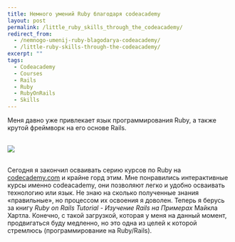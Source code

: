 ```yaml
---
title: Немного умений Ruby благодаря codeacademy
layout: post
permalink: /little_ruby_skills_through_the_codeacademy/
redirect_from:
  - /nemnogo-umenij-ruby-blagodarya-codeacademy/
  - /little-ruby-skills-through-the-codeacademy/
excerpt: ""
tags:
  - Codeacademy
  - Courses
  - Rails
  - Ruby
  - RubyOnRails
  - Skills
---
```


Меня давно уже привлекает язык программирования Ruby, а также крутой фреймворк на его основе Rails.

<br>
<img src="https://farm1.staticflickr.com/681/21654070175_d6e673de32_o.png">
<br>
<br>

Сегодня я закончил осваивать серию курсов по Ruby на <a href="http://www.codecademy.com/" target="_blank">codecademy.com</a> и крайне горд этим. Мне понравились интерактивные курсы именно codeacademy, они позволяют легко и удобно осваивать технологию или язык. Не знаю на сколько полученные знания «правильные», но процессом их освоения я доволен. Теперь я берусь за книгу *Ruby on Rails Tutorial - Изучение Rails на Примерах* Майкла Хартла. Конечно, с такой загрузкой, которая у меня на данный момент, продвигаться буду медленно, но это одна из целей к которой стремлюсь (программирование на Ruby/Rails).


